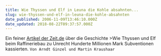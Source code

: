 ```yaml
---
title: Wie Thyssen und Elf in Leuna die Kohle absahnten...
slug: wie-thyssen-und-elf-in-leuna-die-kohle-absahnten
date_published: 2006-11-09T13:46:10.000Z
date_updated: 2018-08-22T09:37:57.000Z
---
```


Ein feiner [Artikel der Zeit.de](http://www.zeit.de/2006/46/Leuna) über die Geschichte >Wie Thyssen und Elf beim Raffineriebau zu Unrecht Hunderte Millionen Mark Subventionen kassierten.  `Von Arndt Ginzel und Martin Kraushaar`
